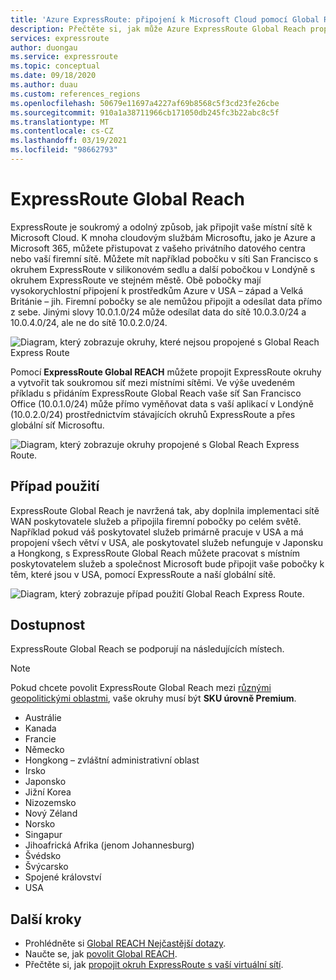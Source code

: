 ```yaml
---
title: 'Azure ExpressRoute: připojení k Microsoft Cloud pomocí Global Reach'
description: Přečtěte si, jak může Azure ExpressRoute Global Reach propojit okruhy ExpressRoute a vytvořit tak soukromou síť mezi místními sítěmi.
services: expressroute
author: duongau
ms.service: expressroute
ms.topic: conceptual
ms.date: 09/18/2020
ms.author: duau
ms.custom: references_regions
ms.openlocfilehash: 50679e11697a4227af69b8568c5f3cd23fe26cbe
ms.sourcegitcommit: 910a1a38711966cb171050db245fc3b22abc8c5f
ms.translationtype: MT
ms.contentlocale: cs-CZ
ms.lasthandoff: 03/19/2021
ms.locfileid: "98662793"
---
```

# <a name="expressroute-global-reach"></a>ExpressRoute Global Reach
ExpressRoute je soukromý a odolný způsob, jak připojit vaše místní sítě k Microsoft Cloud. K mnoha cloudovým službám Microsoftu, jako je Azure a Microsoft 365, můžete přistupovat z vašeho privátního datového centra nebo vaší firemní sítě. Můžete mít například pobočku v síti San Francisco s okruhem ExpressRoute v silikonovém sedlu a další pobočkou v Londýně s okruhem ExpressRoute ve stejném městě. Obě pobočky mají vysokorychlostní připojení k prostředkům Azure v USA – západ a Velká Británie – jih. Firemní pobočky se ale nemůžou připojit a odesílat data přímo z sebe. Jinými slovy 10.0.1.0/24 může odesílat data do sítě 10.0.3.0/24 a 10.0.4.0/24, ale ne do sítě 10.0.2.0/24.

![Diagram, který zobrazuje okruhy, které nejsou propojené s Global Reach Express Route][1]

Pomocí **ExpressRoute Global REACH** můžete propojit ExpressRoute okruhy a vytvořit tak soukromou síť mezi místními sítěmi. Ve výše uvedeném příkladu s přidáním ExpressRoute Global Reach vaše síť San Francisco Office (10.0.1.0/24) může přímo vyměňovat data s vaší aplikací v Londýně (10.0.2.0/24) prostřednictvím stávajících okruhů ExpressRoute a přes globální síť Microsoftu. 

![Diagram, který zobrazuje okruhy propojené s Global Reach Express Route.][2]

## <a name="use-case"></a>Případ použití
ExpressRoute Global Reach je navržená tak, aby doplnila implementaci sítě WAN poskytovatele služeb a připojila firemní pobočky po celém světě. Například pokud váš poskytovatel služeb primárně pracuje v USA a má propojení všech větví v USA, ale poskytovatel služeb nefunguje v Japonsku a Hongkong, s ExpressRoute Global Reach můžete pracovat s místním poskytovatelem služeb a společnost Microsoft bude připojit vaše pobočky k těm, které jsou v USA, pomocí ExpressRoute a naší globální sítě.

![Diagram, který zobrazuje případ použití Global Reach Express Route.][3]

## <a name="availability"></a>Dostupnost 
ExpressRoute Global Reach se podporují na následujících místech. 

> [!NOTE] 
> Pokud chcete povolit ExpressRoute Global Reach mezi [různými geopolitickými oblastmi](expressroute-locations-providers.md#locations), vaše okruhy musí být **SKU úrovně Premium**.

* Austrálie
* Kanada
* Francie
* Německo
* Hongkong – zvláštní administrativní oblast
* Irsko
* Japonsko
* Jižní Korea
* Nizozemsko
* Nový Zéland
* Norsko
* Singapur
* Jihoafrická Afrika (jenom Johannesburg)
* Švédsko
* Švýcarsko
* Spojené království
* USA

## <a name="next-steps"></a>Další kroky
- Prohlédněte si [Global REACH Nejčastější dotazy](expressroute-faqs.md#globalreach).
- Naučte se, jak [povolit Global REACH](expressroute-howto-set-global-reach.md).
- Přečtěte si, jak [propojit okruh ExpressRoute s vaší virtuální sítí](expressroute-howto-linkvnet-arm.md).

<!--Image References-->
[1]: ./media/expressroute-global-reach/1.png "diagram bez globálního dosahu"
[2]: ./media/expressroute-global-reach/2.png "diagram s globálním dosahem"
[3]: ./media/expressroute-global-reach/3.png "případ použití globálního dosahu"
